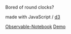 
Bored of round clocks?

made with JavaScript / [d3](https://github.com/d3/d3/blob/master/API.md)

[Observable-Notebook](https://observablehq.com/@bermuda27f/rect-clock)
[Demo](https://bermuda27f.github.io/rect-clock/) 
